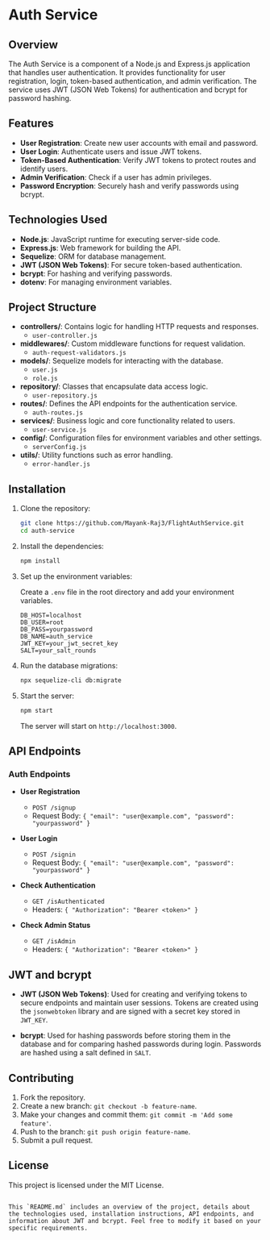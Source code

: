 # Auth Service

## Overview

The Auth Service is a component of a Node.js and Express.js application that handles user authentication. It provides functionality for user registration, login, token-based authentication, and admin verification. The service uses JWT (JSON Web Tokens) for authentication and bcrypt for password hashing.

## Features

- **User Registration**: Create new user accounts with email and password.
- **User Login**: Authenticate users and issue JWT tokens.
- **Token-Based Authentication**: Verify JWT tokens to protect routes and identify users.
- **Admin Verification**: Check if a user has admin privileges.
- **Password Encryption**: Securely hash and verify passwords using bcrypt.

## Technologies Used

- **Node.js**: JavaScript runtime for executing server-side code.
- **Express.js**: Web framework for building the API.
- **Sequelize**: ORM for database management.
- **JWT (JSON Web Tokens)**: For secure token-based authentication.
- **bcrypt**: For hashing and verifying passwords.
- **dotenv**: For managing environment variables.

## Project Structure

- **controllers/**: Contains logic for handling HTTP requests and responses.
  - `user-controller.js`
- **middlewares/**: Custom middleware functions for request validation.
  - `auth-request-validators.js`
- **models/**: Sequelize models for interacting with the database.
  - `user.js`
  - `role.js`
- **repository/**: Classes that encapsulate data access logic.
  - `user-repository.js`
- **routes/**: Defines the API endpoints for the authentication service.
  - `auth-routes.js`
- **services/**: Business logic and core functionality related to users.
  - `user-service.js`
- **config/**: Configuration files for environment variables and other settings.
  - `serverConfig.js`
- **utils/**: Utility functions such as error handling.
  - `error-handler.js`

## Installation

1. Clone the repository:

   ```bash
   git clone https://github.com/Mayank-Raj3/FlightAuthService.git
   cd auth-service
   ```

2. Install the dependencies:

   ```bash
   npm install
   ```

3. Set up the environment variables:

   Create a `.env` file in the root directory and add your environment variables.

   ```env
   DB_HOST=localhost
   DB_USER=root
   DB_PASS=yourpassword
   DB_NAME=auth_service
   JWT_KEY=your_jwt_secret_key
   SALT=your_salt_rounds
   ```

4. Run the database migrations:

   ```bash
   npx sequelize-cli db:migrate
   ```

5. Start the server:

   ```bash
   npm start
   ```

   The server will start on `http://localhost:3000`.

## API Endpoints

### Auth Endpoints

- **User Registration**

  - `POST /signup`
  - Request Body: `{ "email": "user@example.com", "password": "yourpassword" }`

- **User Login**

  - `POST /signin`
  - Request Body: `{ "email": "user@example.com", "password": "yourpassword" }`

- **Check Authentication**

  - `GET /isAuthenticated`
  - Headers: `{ "Authorization": "Bearer <token>" }`

- **Check Admin Status**
  - `GET /isAdmin`
  - Headers: `{ "Authorization": "Bearer <token>" }`

## JWT and bcrypt

- **JWT (JSON Web Tokens)**: Used for creating and verifying tokens to secure endpoints and maintain user sessions. Tokens are created using the `jsonwebtoken` library and are signed with a secret key stored in `JWT_KEY`.

- **bcrypt**: Used for hashing passwords before storing them in the database and for comparing hashed passwords during login. Passwords are hashed using a salt defined in `SALT`.

## Contributing

1. Fork the repository.
2. Create a new branch: `git checkout -b feature-name`.
3. Make your changes and commit them: `git commit -m 'Add some feature'`.
4. Push to the branch: `git push origin feature-name`.
5. Submit a pull request.

## License

This project is licensed under the MIT License.

```

This `README.md` includes an overview of the project, details about the technologies used, installation instructions, API endpoints, and information about JWT and bcrypt. Feel free to modify it based on your specific requirements.
```
